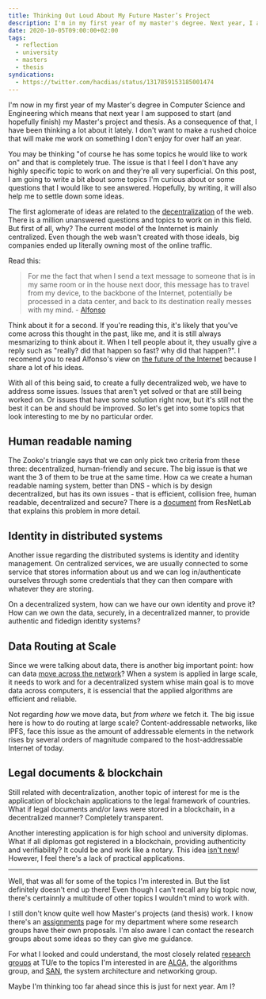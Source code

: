 ```yaml
---
title: Thinking Out Loud About My Future Master’s Project
description: I'm in my first year of my master's degree. Next year, I am supposed to do a master's project and thesis. Thus, it's never too early to think about it.
date: 2020-10-05T09:00:00+02:00
tags:
  - reflection
  - university
  - masters
  - thesis
syndications:
  - https://twitter.com/hacdias/status/1317859153185001474
---
```


I'm now in my first year of my Master's degree in Computer Science and Engineering which means that next year I am supposed to start (and hopefully finish) my Master's project and thesis. As a consequence of that, I have been thinking a lot about it lately. I don't want to make a rushed choice that will make me work on something I don't enjoy for over half an year.

<!--more-->

You may be thinking "of course he has some topics he would like to work on" and that is completely true. The issue is that I feel I don't have any highly specific topic to work on and they're all very superficial. On this post, I am going to write a bit about some topics I'm curious about or some questions that I would like to see answered. Hopefully, by writing, it will also help me to settle down some ideas.

The first aglomerate of ideas are related to the [decentralization] of the web. There is a million unanswered questions and topics to work on in this field. But first of all, why? The current model of the Innternet is mainly centralized. Even though the web wasn't created with those ideals, big companies ended up literally owning most of the online traffic.

Read this:

> For me the fact that when I send a text message to someone that is in my same room or in the house next door, this message has to travel from my device, to the backbone of the Internet, potentially be processed in a data center, and back to its destination really messes with my mind. - [Alfonso][alfonso]

Think about it for a second. If you're reading this, it's likely that you've come across this thought in the past, like me, and it is still always mesmarizing to think about it. When I tell people about it, they usually give a reply such as "really? did that happen so fast? why did that happen?". I recomend you to read Alfonso's view on [the future of the Internet][alfonso-view] because I share a lot of his ideas.

With all of this being said, to create a fully decentralized web, we have to address some issues. Issues that aren't yet solved or that are still being worked on. Or issues that have some solution right now, but it's still not the best it can be and should be improved. So let's get into some topics that look interesting to me by no particular order.

## Human readable naming

The Zooko's triangle says that we can only pick two criteria from these three: decentralized, human-friendly and secure. The big issue is that we want the 3 of them to be true at the same time. How ca we create a human readable naming system, better than DNS - which is by design decentralized, but has its own issues - that is efficient, collision free, human readable, decentralized and secure? There is a [document](https://github.com/protocol/ResNetLab/blob/master/OPEN_PROBLEMS/HUMAN_READABLE_NAMING.md) from ResNetLab that explains this problem in more detail.

## Identity in distributed systems

Another issue regarding the distributed systems is identity and identity management. On centralized services, we are usually connected to some service that stores information about us and we can log in/authenticate ourselves through some credentials that they can then compare with whatever they are storing.

On a decentralized system, how can we have our own identity and prove it? How can we own the data, securely, in a decentralized manner, to provide authentic and fidedign identity systems?

## Data Routing at Scale

Since we were talking about data, there is another big important point: how can data [move across the network](https://github.com/protocol/ResNetLab/blob/master/OPEN_PROBLEMS/ROUTING_AT_SCALE.md)? When a system is applied in large scale, it needs to work and for a decentralized system whise main goal is to move data across computers, it is essencial that the applied algorithms are efficient and reliable.

Not regarding _how_ we move data, but _from where_ we fetch it. The big issue here is how to do routing at large scale? Content-addressable networks, like IPFS, face this issue as the amount of addressable elements in the network rises by several orders of magnitude compared to the host-addressable Internet of today.

## Legal documents & blockchain

Still related with decentralization, another topic of interest for me is the application of blockchain applications to the legal framework of countries. What if legal documents and/or laws were stored in a blockchain, in a decentralized manner? Completely transparent.

Another interesting application is for high school and university diplomas. What if all diplomas got registered in a blockchain, providing authenticity and verifiability? It could be and work like a notary. This idea [isn't new](https://www.researchgate.net/publication/327483862_Blockchain_as_a_Notarization_Service_for_Data_Sharing_with_Personal_Data_Store)! However, I feel there's a lack of practical applications.
 
---

Well, that was all for some of the topics I'm interested in. But the list definitely doesn't end up there! Even though I can't recall any big topic now, there's certainnly a multitude of other topics I wouldn't mind to work with.

I still don't know quite well how Master's projects (and thesis) work. I know there's an [assignments] page for my department where some research groups have their own proposals. I'm also aware I can contact the research groups about some ideas so they can give me guidance.

For what I looked and could understand, the most closely related [research groups][groups] at TU/e to the topics I'm interested in are [ALGA][alga], the algorithms group, and [SAN], the system architecture and networking group.

Maybe I'm thinking too far ahead since this is just for next year. Am I?

[alga]: https://alga.win.tue.nl/
[uai]: https://uai.win.tue.nl/
[assignments]: https://assignments.win.tue.nl/
[san]: https://www.win.tue.nl/san/main/research/
[groups]: https://educationguide.tue.nl/programs/graduate-school/masters-programs/computer-science-and-engineering/graduation/cs-research-groups/
[alfonso]: https://adlrocha.substack.com/p/adlrocha-what-the-next-generation
[alfonso-view]: https://adlrocha.substack.com/p/adlrocha-my-vision-for-a-new-internet
[decentralization]: /tags/decentralization/
